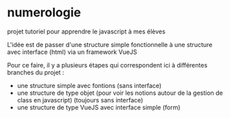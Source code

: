 # numerologie
projet tutoriel pour apprendre le javascript à mes élèves

L'idée est de passer d'une structure simple fonctionnelle à une structure avec interface (html) via un framework VueJS

Pour ce faire, il y a plusieurs étapes qui correspondent ici à différentes branches du projet :

* une structure simple avec fontions (sans interface)
* une structure de type objet (pour voir les notions autour de la gestion de class en javascript) (toujours sans interface)
* une structure de type VueJS avec interface simple (form)
